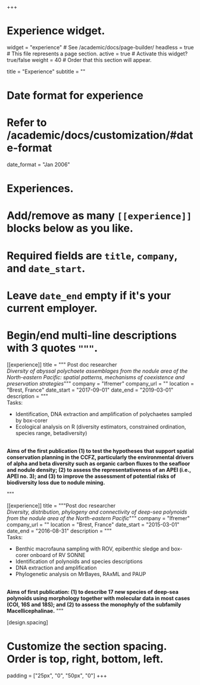 +++
# Experience widget.
widget = "experience"  # See /academic/docs/page-builder/
headless = true  # This file represents a page section.
active = true  # Activate this widget? true/false
weight = 40  # Order that this section will appear.

title = "Experience"
subtitle = ""

# Date format for experience
#   Refer to /academic/docs/customization/#date-format
date_format = "Jan 2006"

# Experiences.
#   Add/remove as many `[[experience]]` blocks below as you like.
#   Required fields are `title`, `company`, and `date_start`.
#   Leave `date_end` empty if it's your current employer.
#   Begin/end multi-line descriptions with 3 quotes `"""`.
[[experience]]
  title = """ Post doc researcher<br>
      _Diversity of abyssal polychaete assemblages from the nodule area of the North-eastern Pacific: spatial patterns, mechanisms of coexistence and preservation strategies_"""
  company = "Ifremer"
  company_url = ""
  location = "Brest, France"
  date_start = "2017-09-01"
  date_end = "2019-03-01"
  description = """  
Tasks:
   * Identification, DNA extraction and amplification of polychaetes sampled by box-corer 
   * Ecological analysis on R (diversity estimators, constrained ordination, species range, betadiversity)  

<br> **Aims of the first publication (1) to test the hypotheses that support spatial conservation planning in the CCFZ, particularly the environmental drivers of alpha and beta diversity such as organic carbon fluxes to the seafloor and nodule density; (2) to assess the representativeness of an APEI (i.e., APEI no. 3); and (3) to improve the assessment of potential risks of biodiversity loss due to nodule mining.**
  

  """

[[experience]]
  title = """Post doc researcher<br> _Diversity, distribution, phylogeny and connectivity of deep-sea polynoids from the nodule area of the North-eastern Pacific_"""
  company = "Ifremer"
  company_url = ""
  location = "Brest, France"
  date_start = "2015-03-01"
  date_end = "2016-08-31"
  description = """  
 Tasks:
   * Benthic macrofauna sampling with ROV, epibenthic sledge and box-corer onboard of RV SONNE
   * Identification of polynoids and species descriptions
   * DNA extraction and amplification
   * Phylogenetic analysis on MrBayes, RAxML and PAUP  
  
<br>**Aims of first publication: (1) to describe 17 new species of deep-sea polynoids using morphology together with molecular data in most cases (COI, 16S and 18S); and (2) to assess the monophyly of the subfamily Macellicephalinae.**
  """
  
[design.spacing]
 # Customize the section spacing. Order is top, right, bottom, left.
  padding = ["25px", "0", "50px", "0"]
+++
